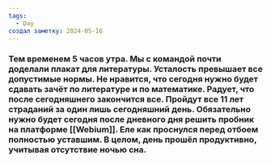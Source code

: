 ```yaml
---
tags:
  - Day
создал заметку: 2024-05-16
---
```

### Тем временем 5 часов утра. Мы с командой почти доделали плакат для литературы. Усталость превышает все допустимые нормы. Не нравится, что сегодня нужно будет сдавать зачёт по литературе и по математике. Радует, что после сегодняшнего закончится все. Пройдут все 11 лет страданий за один лишь сегодняшний день. Обязательно нужно будет сегодня после дневного дня решить пробник на платформе [[Webium]]. Еле как проснулся перед отбоем полностью уставшим. В целом, день прошёл продуктивно, учитывая отсутствие ночью сна. 